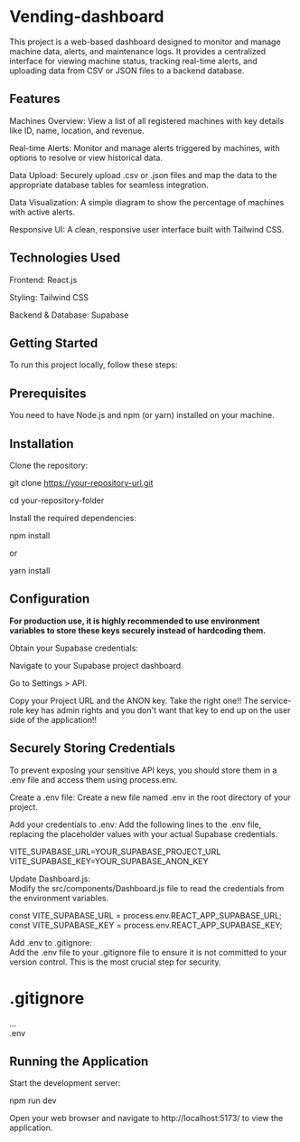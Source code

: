 # Vending-dashboard


This project is a web-based dashboard designed to monitor and manage machine data, alerts, and maintenance logs. It provides a centralized interface for viewing machine status, tracking real-time alerts, and uploading data from CSV or JSON files to a backend database.

## Features
Machines Overview: View a list of all registered machines with key details like ID, name, location, and revenue.

Real-time Alerts: Monitor and manage alerts triggered by machines, with options to resolve or view historical data.

Data Upload: Securely upload .csv or .json files and map the data to the appropriate database tables for seamless integration.

Data Visualization: A simple diagram to show the percentage of machines with active alerts.

Responsive UI: A clean, responsive user interface built with Tailwind CSS.

## Technologies Used
Frontend: React.js

Styling: Tailwind CSS

Backend & Database: Supabase

## Getting Started
To run this project locally, follow these steps:

## Prerequisites
You need to have Node.js and npm (or yarn) installed on your machine.

## Installation
Clone the repository:  

git clone https://your-repository-url.git  

cd your-repository-folder  

Install the required dependencies:

npm install

or

yarn install

## Configuration

**For production use, it is highly recommended to use environment variables to store these keys securely instead of hardcoding them.**

Obtain your Supabase credentials:

Navigate to your Supabase project dashboard.

Go to Settings > API.

Copy your Project URL and the ANON key. Take the right one!! The service-role key has admin rights and you don't want that key to end up on the user side of the application!!

## Securely Storing Credentials
To prevent exposing your sensitive API keys, you should store them in a .env file and access them using process.env.

Create a .env file:
Create a new file named .env in the root directory of your project.

Add your credentials to .env:
Add the following lines to the .env file, replacing the placeholder values with your actual Supabase credentials.  

VITE_SUPABASE_URL=YOUR_SUPABASE_PROJECT_URL  
VITE_SUPABASE_KEY=YOUR_SUPABASE_ANON_KEY     


Update Dashboard.js:  
Modify the src/components/Dashboard.js file to read the credentials from the environment variables.     

const VITE_SUPABASE_URL = process.env.REACT_APP_SUPABASE_URL;  
const VITE_SUPABASE_KEY = process.env.REACT_APP_SUPABASE_KEY;  

Add .env to .gitignore:  
Add the .env file to your .gitignore file to ensure it is not committed to your version control. This is the most crucial step for security.  

# .gitignore
...  
.env

## Running the Application
Start the development server:

npm run dev


Open your web browser and navigate to http://localhost:5173/ to view the application.
